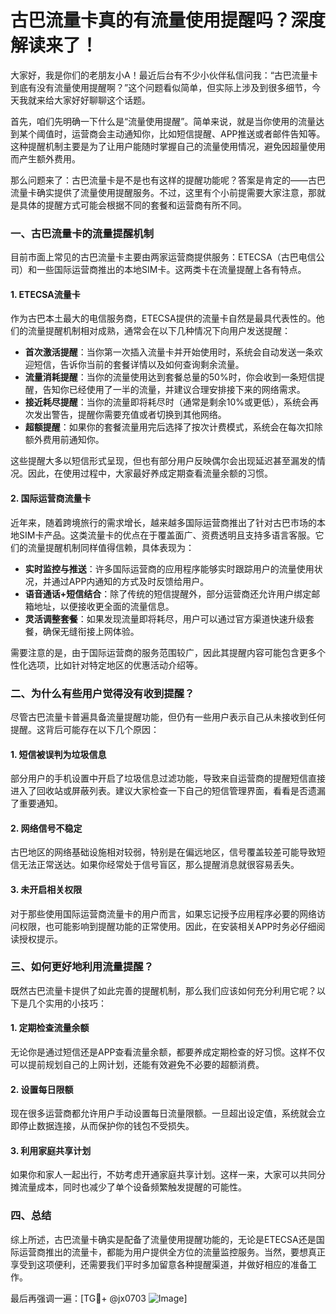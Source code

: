 # 古巴流量卡真的有流量使用提醒吗？深度解读来了！

大家好，我是你们的老朋友小A！最近后台有不少小伙伴私信问我：“古巴流量卡到底有没有流量使用提醒啊？”这个问题看似简单，但实际上涉及到很多细节，今天我就来给大家好好聊聊这个话题。

首先，咱们先明确一下什么是“流量使用提醒”。简单来说，就是当你使用的流量达到某个阈值时，运营商会主动通知你，比如短信提醒、APP推送或者邮件告知等。这种提醒机制主要是为了让用户能随时掌握自己的流量使用情况，避免因超量使用而产生额外费用。

那么问题来了：古巴流量卡是不是也有这样的提醒功能呢？答案是肯定的——古巴流量卡确实提供了流量使用提醒服务。不过，这里有个小前提需要大家注意，那就是具体的提醒方式可能会根据不同的套餐和运营商有所不同。

### 一、古巴流量卡的流量提醒机制

目前市面上常见的古巴流量卡主要由两家运营商提供服务：ETECSA（古巴电信公司）和一些国际运营商推出的本地SIM卡。这两类卡在流量提醒上各有特点。

#### 1. ETECSA流量卡
作为古巴本土最大的电信服务商，ETECSA提供的流量卡自然是最具代表性的。他们的流量提醒机制相对成熟，通常会在以下几种情况下向用户发送提醒：

- **首次激活提醒**：当你第一次插入流量卡并开始使用时，系统会自动发送一条欢迎短信，告诉你当前的套餐详情以及如何查询剩余流量。
- **流量消耗提醒**：当你的流量使用达到套餐总量的50%时，你会收到一条短信提醒，告知你已经使用了一半的流量，并建议合理安排接下来的网络需求。
- **接近耗尽提醒**：当你的流量即将耗尽时（通常是剩余10%或更低），系统会再次发出警告，提醒你需要充值或者切换到其他网络。
- **超额提醒**：如果你的套餐流量用完后选择了按次计费模式，系统会在每次扣除额外费用前通知你。

这些提醒大多以短信形式呈现，但也有部分用户反映偶尔会出现延迟甚至漏发的情况。因此，在使用过程中，大家最好养成定期查看流量余额的习惯。

#### 2. 国际运营商流量卡
近年来，随着跨境旅行的需求增长，越来越多国际运营商推出了针对古巴市场的本地SIM卡产品。这类流量卡的优点在于覆盖面广、资费透明且支持多语言客服。它们的流量提醒机制同样值得信赖，具体表现为：

- **实时监控与推送**：许多国际运营商的应用程序能够实时跟踪用户的流量使用状况，并通过APP内通知的方式及时反馈给用户。
- **语音通话+短信结合**：除了传统的短信提醒外，部分运营商还允许用户绑定邮箱地址，以便接收更全面的流量信息。
- **灵活调整套餐**：如果发现流量即将耗尽，用户可以通过官方渠道快速升级套餐，确保无缝衔接上网体验。

需要注意的是，由于国际运营商的服务范围较广，因此其提醒内容可能包含更多个性化选项，比如针对特定地区的优惠活动介绍等。

### 二、为什么有些用户觉得没有收到提醒？

尽管古巴流量卡普遍具备流量提醒功能，但仍有一些用户表示自己从未接收到任何提醒。这背后可能存在以下几个原因：

#### 1. 短信被误判为垃圾信息
部分用户的手机设置中开启了垃圾信息过滤功能，导致来自运营商的提醒短信直接进入了回收站或屏蔽列表。建议大家检查一下自己的短信管理界面，看看是否遗漏了重要通知。

#### 2. 网络信号不稳定
古巴地区的网络基础设施相对较弱，特别是在偏远地区，信号覆盖较差可能导致短信无法正常送达。如果你经常处于信号盲区，那么提醒消息就很容易丢失。

#### 3. 未开启相关权限
对于那些使用国际运营商流量卡的用户而言，如果忘记授予应用程序必要的网络访问权限，也可能影响到提醒功能的正常使用。因此，在安装相关APP时务必仔细阅读授权提示。

### 三、如何更好地利用流量提醒？

既然古巴流量卡提供了如此完善的提醒机制，那么我们应该如何充分利用它呢？以下是几个实用的小技巧：

#### 1. 定期检查流量余额
无论你是通过短信还是APP查看流量余额，都要养成定期检查的好习惯。这样不仅可以提前规划自己的上网计划，还能有效避免不必要的超额消费。

#### 2. 设置每日限额
现在很多运营商都允许用户手动设置每日流量限额。一旦超出设定值，系统就会立即停止数据连接，从而保护你的钱包不受损失。

#### 3. 利用家庭共享计划
如果你和家人一起出行，不妨考虑开通家庭共享计划。这样一来，大家可以共同分摊流量成本，同时也减少了单个设备频繁触发提醒的可能性。

### 四、总结

综上所述，古巴流量卡确实是配备了流量使用提醒功能的，无论是ETECSA还是国际运营商推出的流量卡，都能为用户提供全方位的流量监控服务。当然，要想真正享受到这项便利，还需要我们平时多加留意各种提醒渠道，并做好相应的准备工作。

最后再强调一遍：[TG💪+ @jx0703 ![Image](https://github.com/user-attachments/assets/dbca1d08-cadb-493c-b0ec-ad6f7a83f270)]